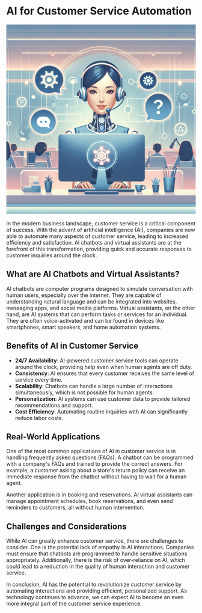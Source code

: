 # AI for Customer Service Automation

![AI Chatbot](https://raw.githubusercontent.com/Kanakjr/100-days-of-AI-Writing/main/images/AI-for-Customer-Service-Automation.png)

In the modern business landscape, customer service is a critical component of success. With the advent of artificial intelligence (AI), companies are now able to automate many aspects of customer service, leading to increased efficiency and satisfaction. AI chatbots and virtual assistants are at the forefront of this transformation, providing quick and accurate responses to customer inquiries around the clock.

## What are AI Chatbots and Virtual Assistants?

AI chatbots are computer programs designed to simulate conversation with human users, especially over the internet. They are capable of understanding natural language and can be integrated into websites, messaging apps, and social media platforms. Virtual assistants, on the other hand, are AI systems that can perform tasks or services for an individual. They are often voice-activated and can be found in devices like smartphones, smart speakers, and home automation systems.

## Benefits of AI in Customer Service

- **24/7 Availability**: AI-powered customer service tools can operate around the clock, providing help even when human agents are off duty.
- **Consistency**: AI ensures that every customer receives the same level of service every time.
- **Scalability**: Chatbots can handle a large number of interactions simultaneously, which is not possible for human agents.
- **Personalization**: AI systems can use customer data to provide tailored recommendations and support.
- **Cost Efficiency**: Automating routine inquiries with AI can significantly reduce labor costs.

## Real-World Applications

One of the most common applications of AI in customer service is in handling frequently asked questions (FAQs). A chatbot can be programmed with a company's FAQs and trained to provide the correct answers. For example, a customer asking about a store's return policy can receive an immediate response from the chatbot without having to wait for a human agent.

Another application is in booking and reservations. AI virtual assistants can manage appointment schedules, book reservations, and even send reminders to customers, all without human intervention.

## Challenges and Considerations

While AI can greatly enhance customer service, there are challenges to consider. One is the potential lack of empathy in AI interactions. Companies must ensure that chatbots are programmed to handle sensitive situations appropriately. Additionally, there is the risk of over-reliance on AI, which could lead to a reduction in the quality of human interaction and customer service.

In conclusion, AI has the potential to revolutionize customer service by automating interactions and providing efficient, personalized support. As technology continues to advance, we can expect AI to become an even more integral part of the customer service experience.

